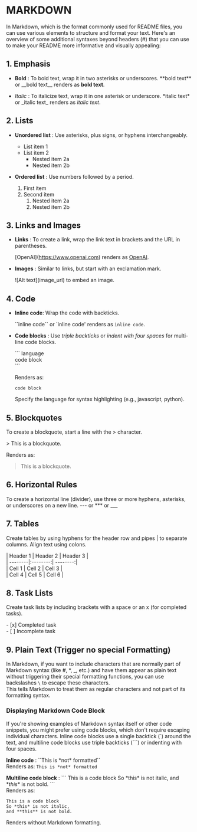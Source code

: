 # MARKDOWN

In Markdown, which is the format commonly used for README files, you can use various elements to structure and format your text. Here's an overview of some additional syntaxes beyond headers (#) that you can use to make your README more informative and visually appealing:

## 1. Emphasis
- **Bold** : To bold text, wrap it in two asterisks or underscores.
\*\*bold text** or \_\_bold text__ renders as __bold text__.

- *Italic* : To italicize text, wrap it in one asterisk or underscore.
\*italic text* or \_italic text_ renders as _italic text_.

## 2. Lists
- **Unordered list** : Use asterisks, plus signs, or hyphens interchangeably.

    - List item 1
    - List item 2
        - Nested item 2a
        - Nested item 2b

- **Ordered list** : Use numbers followed by a period.
    1. First item
    2. Second item
        1. Nested item 2a
        2. Nested item 2b

## 3. Links and Images
- **Links** : To create a link, wrap the link text in brackets and the URL in parentheses.

    \[OpenAI](https://www.openai.com) renders as [OpenAI](https://www.openai.com).

- **Images** : Similar to links, but start with an exclamation mark.

    \!\[Alt text](image_url) to embed an image.

## 4. Code
- **Inline code**: Wrap the code with backticks.

    \`\`inline code`` or \`inline code' renders as `inline code`.

- **Code blocks** : Use *triple backticks* or *indent with four spaces* for multi-line code blocks.

    \```
    language\
    code block\
    \```

    Renders as:
    ```language
    code block
    ```

    Specify the language for syntax highlighting (e.g., javascript, python).

## 5. Blockquotes
To create a blockquote, start a line with the > character.

\> This is a blockquote.

Renders as:
> This is a blockquote.

## 6. Horizontal Rules
To create a horizontal line (divider), use three or more hyphens, asterisks, or underscores on a new line.
---  or  ***  or  ___

## 7. Tables
Create tables by using hyphens for the header row and pipes | to separate columns. Align text using colons.

\| Header 1 | Header 2 | Header 3 |\
| --------|:--------:| --------:|\
| Cell 1   | Cell 2   | Cell 3   |\
| Cell 4   | Cell 5   | Cell 6   |

## 8. Task Lists
Create task lists by including brackets with a space or an x (for completed tasks).

\- [x] Completed task\
\- [ ] Incomplete task

## 9. Plain Text (Trigger no special Formatting)
In Markdown, if you want to include characters that are normally part of Markdown syntax (like #, *, _, etc.) and have them appear as plain text without triggering their special formatting functions, you can use backslashes `\` to escape these characters. \
This tells Markdown to treat them as regular characters and not part of its formatting syntax.

### Displaying Markdown Code Block
If you're showing examples of Markdown syntax itself or other code snippets, you might prefer using code blocks, which don't require escaping individual characters. Inline code blocks use a single backtick (`) around the text, and multiline code blocks use triple backticks (```) or indenting with four spaces.

**Inline code** : \``This is \*not* formatted\``  
Renders as: ``This is *not* formatted``

**Multiline code block** :
\```
This is a code block
So \*this* is not italic,
and \**this** is not bold.
\``` \
Renders as:
```
This is a code block
So *this* is not italic,
and **this** is not bold.
```

Renders without Markdown formatting.